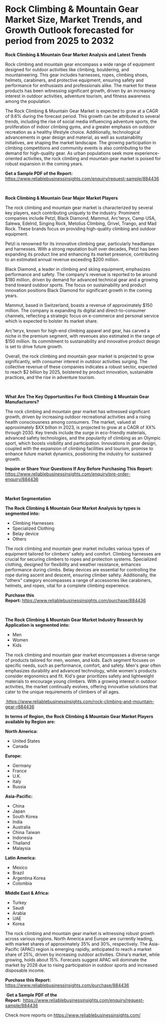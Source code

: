 <p><h1>Rock Climbing & Mountain Gear Market Size, Market Trends, and Growth Outlook forecasted for period from 2025 to 2032</h1></p><p><strong>Rock Climbing & Mountain Gear Market Analysis and Latest Trends</strong></p>
<p><p>Rock climbing and mountain gear encompass a wide range of equipment designed for outdoor activities like climbing, bouldering, and mountaineering. This gear includes harnesses, ropes, climbing shoes, helmets, carabiners, and protective equipment, ensuring safety and performance for enthusiasts and professionals alike. The market for these products has been witnessing significant growth, driven by an increasing interest in outdoor activities, adventure tourism, and fitness awareness among the population.</p><p>The Rock Climbing & Mountain Gear Market is expected to grow at a CAGR of 9.6% during the forecast period. This growth can be attributed to several trends, including the rise of social media influencing adventure sports, the proliferation of indoor climbing gyms, and a greater emphasis on outdoor recreation as a healthy lifestyle choice. Additionally, technological advancements in gear design and material, as well as sustainability initiatives, are shaping the market landscape. The growing participation in climbing competitions and community events is also contributing to the demand for high-quality gear. As urban populations seek more experience-oriented activities, the rock climbing and mountain gear market is poised for robust expansion in the coming years.</p></p>
<p><strong>Get a Sample PDF of the Report:&nbsp;</strong> <a href="https://www.reliablebusinessinsights.com/enquiry/request-sample/884436?utm_campaign=2731&utm_medium=2&utm_source=Github&utm_content=ia&utm_term=05042025&utm_id=rock-climbing-mountain-gear">https://www.reliablebusinessinsights.com/enquiry/request-sample/884436</a></p>
<p>&nbsp;</p>
<p><strong>Rock Climbing & Mountain Gear Major Market Players</strong></p>
<p><p>The rock climbing and mountain gear market is characterized by several key players, each contributing uniquely to the industry. Prominent companies include Petzl, Black Diamond, Mammut, Arc'teryx, Camp USA, Salewa, Edelrid, Singing Rock, Metolius Climbing, Grivel, Trango, and Mad Rock. These brands focus on providing high-quality climbing and outdoor equipment.</p><p>Petzl is renowned for its innovative climbing gear, particularly headlamps and harnesses. With a strong reputation built over decades, Petzl has been expanding its product line and enhancing its market presence, contributing to an estimated annual revenue exceeding $200 million.</p><p>Black Diamond, a leader in climbing and skiing equipment, emphasizes performance and safety. The company's revenue is reported to be around $180 million, driven by demand for advanced technical gear and a growing trend toward outdoor sports. The focus on sustainability and product innovation positions Black Diamond for significant growth in the coming years.</p><p>Mammut, based in Switzerland, boasts a revenue of approximately $150 million. The company is expanding its digital and direct-to-consumer channels, reflecting a strategic focus on e-commerce and personal service which is expected to bolster its market share.</p><p>Arc'teryx, known for high-end climbing apparel and gear, has carved a niche in the premium segment, with revenues also estimated in the range of $150 million. Its commitment to sustainability and innovative product design is set to drive future growth.</p><p>Overall, the rock climbing and mountain gear market is projected to grow significantly, with consumer interest in outdoor activities surging. The collective revenue of these companies indicates a robust sector, expected to reach $2 billion by 2025, bolstered by product innovation, sustainable practices, and the rise in adventure tourism.</p></p>
<p>&nbsp;</p>
<p><strong>What Are The Key Opportunities For Rock Climbing & Mountain Gear Manufacturers?</strong></p>
<p><p>The rock climbing and mountain gear market has witnessed significant growth, driven by increasing outdoor recreational activities and a rising health consciousness among consumers. The market, valued at approximately $XX billion in 2023, is projected to grow at a CAGR of XX% through 2030. Key trends include the surge in eco-friendly materials, advanced safety technologies, and the popularity of climbing as an Olympic sport, which boosts visibility and participation. Innovations in gear design, coupled with the expansion of climbing facilities and tourism, promise to enhance future market dynamics, positioning the industry for sustained growth.</p></p>
<p><strong>Inquire or Share Your Questions If Any Before Purchasing This Report:</strong> <a href="https://www.reliablebusinessinsights.com/enquiry/pre-order-enquiry/884436?utm_campaign=2731&utm_medium=2&utm_source=Github&utm_content=ia&utm_term=05042025&utm_id=rock-climbing-mountain-gear">https://www.reliablebusinessinsights.com/enquiry/pre-order-enquiry/884436</a></p>
<p>&nbsp;</p>
<p><strong>Market Segmentation</strong></p>
<p><strong>The Rock Climbing & Mountain Gear Market Analysis by types is segmented into:</strong></p>
<p><ul><li>Climbing Harnesses</li><li>Specialized Clothing</li><li>Belay device</li><li>Others</li></ul></p>
<p><p>The rock climbing and mountain gear market includes various types of equipment tailored for climbers’ safety and comfort. Climbing harnesses are crucial for securing climbers to ropes and protection systems. Specialized clothing, designed for flexibility and weather resistance, enhances performance during climbs. Belay devices are essential for controlling the rope during ascent and descent, ensuring climber safety. Additionally, the "others" category encompasses a range of accessories like carabiners, helmets, and ropes, vital for a complete climbing experience.</p></p>
<p><strong>Purchase this Report:&nbsp;</strong><a href="https://www.reliablebusinessinsights.com/purchase/884436?utm_campaign=2731&utm_medium=2&utm_source=Github&utm_content=ia&utm_term=05042025&utm_id=rock-climbing-mountain-gear">https://www.reliablebusinessinsights.com/purchase/884436</a></p>
<p>&nbsp;</p>
<p><strong>The Rock Climbing & Mountain Gear Market Industry Research by Application is segmented into:</strong></p>
<p><ul><li>Men</li><li>Women</li><li>Kids</li></ul></p>
<p><p>The rock climbing and mountain gear market encompasses a diverse range of products tailored for men, women, and kids. Each segment focuses on specific needs, such as performance, comfort, and safety. Men's gear often emphasizes durability and advanced technology, while women's products consider ergonomics and fit. Kid's gear prioritizes safety and lightweight materials to encourage young climbers. With a growing interest in outdoor activities, the market continually evolves, offering innovative solutions that cater to the unique requirements of climbers of all ages.</p></p>
<p><a href="https://www.reliablebusinessinsights.com/rock-climbing-and-mountain-gear-r884436?utm_campaign=2731&utm_medium=2&utm_source=Github&utm_content=ia&utm_term=05042025&utm_id=rock-climbing-mountain-gear">&nbsp;https://www.reliablebusinessinsights.com/rock-climbing-and-mountain-gear-r884436</a></p>
<p><strong>In terms of Region, the Rock Climbing & Mountain Gear Market Players available by Region are:</strong></p>
<p>
    <p> <strong> North America: </strong>
        <ul>
            <li>United States</li>
            <li>Canada</li>
        </ul>
        </p> 
    <p> <strong> Europe: </strong>
        <ul>
            <li>Germany</li>
            <li>France</li>
            <li>U.K.</li>
            <li>Italy</li>
            <li>Russia</li>
        </ul>
        </p> 
    <p> <strong> Asia-Pacific: </strong>
        <ul>
            <li>China</li>
            <li>Japan</li>
            <li>South Korea</li>
            <li>India</li>
            <li>Australia</li>
            <li>China Taiwan</li>
            <li>Indonesia</li>
            <li>Thailand</li>
            <li>Malaysia</li>
        </ul>
        </p> 
    <p> <strong> Latin America: </strong>
        <ul>
            <li>Mexico</li>
            <li>Brazil</li>
            <li>Argentina Korea</li>
            <li>Colombia</li>
        </ul>
        </p> 
    <p> <strong> Middle East & Africa: </strong>
        <ul>
            <li>Turkey</li>
            <li>Saudi</li>
            <li>Arabia</li>
            <li>UAE</li>
            <li>Korea</li>
        </ul>
    </p>
    </p>
<p><p>The rock climbing and mountain gear market is witnessing robust growth across various regions. North America and Europe are currently leading, with market shares of approximately 35% and 30%, respectively. The Asia-Pacific (APAC) region is emerging rapidly, anticipated to reach a market share of 25%, driven by increasing outdoor activities. China's market, while growing, holds about 15%. Forecasts suggest APAC will dominate the market by 2028 due to rising participation in outdoor sports and increased disposable income.</p></p>
<p><strong>Purchase this Report: </strong><a href="https://www.reliablebusinessinsights.com/purchase/884436?utm_campaign=2731&utm_medium=2&utm_source=Github&utm_content=ia&utm_term=05042025&utm_id=rock-climbing-mountain-gear">https://www.reliablebusinessinsights.com/purchase/884436</a></p>
<p>&nbsp;<strong>Get a Sample PDF of the Report:&nbsp;&nbsp;</strong><a href="https://www.reliablebusinessinsights.com/enquiry/request-sample/884436?utm_campaign=2731&utm_medium=2&utm_source=Github&utm_content=ia&utm_term=05042025&utm_id=rock-climbing-mountain-gear">https://www.reliablebusinessinsights.com/enquiry/request-sample/884436</a></p>
<p><strong></strong></p>
<p>Check more reports on <a href="https://www.reliablebusinessinsights.com/?utm_campaign=2731&utm_medium=2&utm_source=Github&utm_content=ia&utm_term=05042025&utm_id=rock-climbing-mountain-gear">https://www.reliablebusinessinsights.com/</a></p>